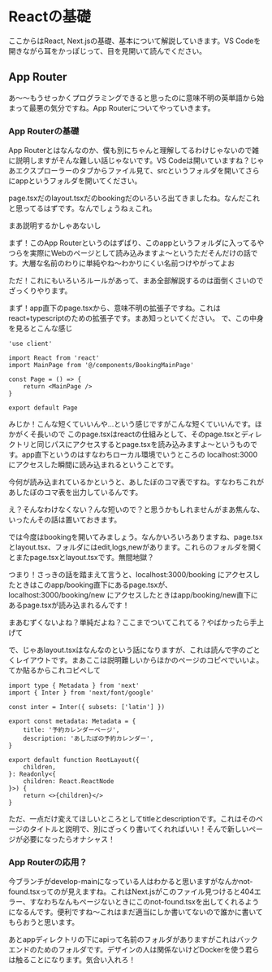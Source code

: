 # Reactの基礎
ここからはReact, Next.jsの基礎、基本について解説していきます。VS Codeを開きながら耳をかっぽじって、目を見開いて読んでください。
## App Router
あ～～もうせっかくプログラミングできると思ったのに意味不明の英単語から始まって最悪の気分ですね。App Routerについてやっていきます。

### App Routerの基礎
App Routerとはなんなのか、僕も別にちゃんと理解してるわけじゃないので雑に説明しますがそんな難しい話じゃないです。VS Codeは開いていますね？じゃあエクスプローラーのタブからファイル見て、srcというフォルダを開いてさらにappというフォルダを開いてください。

page.tsxだのlayout.tsxだのbookingだのいろいろ出てきましたね。なんだこれと思ってるはずです。なんでしょうねぇこれ。

まあ説明するかしゃあないし

まず！このApp Routerというのはずばり、このappというフォルダに入ってるやつらを実際にWebのページとして読み込みますよ～というただそんだけの話です。大層な名前のわりに単純やね～わかりにくい名前つけやがってよお

ただ！これにもいろいろルールがあって、まあ全部解説するのは面倒くさいのでざっくりやります。

まず！app直下のpage.tsxから、意味不明の拡張子ですね。これはreact+typescriptのための拡張子です。まあ知っといてください。
で、この中身を見るとこんな感じ
```tsx
'use client'

import React from 'react'
import MainPage from '@/components/BookingMainPage'

const Page = () => {
	return <MainPage />
}

export default Page
```
みじか！こんな短くていいんや…という感じですがこんな短くていいんです。ほかがくそ長いので
このpage.tsxはreactの仕組みとして、そのpage.tsxとディレクトリと同じパスにアクセスするとpage.tsxを読み込みますよ～というものです。app直下というのはすなわちローカル環境でいうところの localhost:3000 にアクセスした瞬間に読み込まれるということです。

今何が読み込まれているかというと、あしたぼのコマ表ですね。すなわちこれがあしたぼのコマ表を出力しているんです。

え？そんなわけなくない？んな短いので？と思うかもしれませんがまあ焦んな、いったんその話は置いておきます。

では今度はbookingを開いてみましょう。なんかいろいろありますね、page.tsxとlayout.tsx、フォルダにはedit,logs,newがあります。これらのフォルダを開くとまたpage.tsxとlayout.tsxです。無間地獄？

つまり！さっきの話を踏まえて言うと、localhost:3000/booking にアクセスしたときはこのapp/booking直下にあるpage.tsxが、 localhost:3000/booking/new にアクセスしたときはapp/booking/new直下にあるpage.tsxが読み込まれるんです！

まあむずくないよね？単純だよね？ここまでついてこれてる？やばかったら手上げて

で、じゃあlayout.tsxはなんなのという話になりますが、これは読んで字のごとくレイアウトです。まあここは説明難しいからほかのページのコピペでいいよ。てか貼るからこれコピペして
```tsx
import type { Metadata } from 'next'
import { Inter } from 'next/font/google'

const inter = Inter({ subsets: ['latin'] })

export const metadata: Metadata = {
	title: '予約カレンダーページ',
	description: 'あしたぼの予約カレンダー',
}

export default function RootLayout({
	children,
}: Readonly<{
	children: React.ReactNode
}>) {
	return <>{children}</>
}
```
ただ、一点だけ変えてほしいところとしてtitleとdescriptionです。これはそのページのタイトルと説明で、別にざっくり書いてくれればいい！そんで新しいページが必要になったらオナシャス！

### App Routerの応用？
今ブランチがdevelop-mainになっている人はわかると思いますがなんかnot-found.tsxってのが見えますね。これはNext.jsがこのファイル見つけると404エラー、すなわちなんもページないときにこのnot-found.tsxを出してくれるようになるんです。便利ですね～これはまだ適当にしか書いてないので誰かに書いてもらおうと思います。

あとappディレクトリの下にapiって名前のフォルダがありますがこれはバックエンドのためのフォルダです。デザインの人は関係ないけどDockerを使う君らは触ることになります。気合い入れろ！
